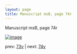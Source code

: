 ```yaml
---
layout: page
title: Manuscript msB, page 74r
---
```


Manuscript msB, page 74r

[![image](http://www.homermultitext.org/iipsrv?OBJ=IIP,1.0&FIF=/project/homer/pyramidal/deepzoom/hmt/vbbifolio/v1/vb_73v_74r.tif&WID=100&CVT=JPEG)](http://www.homermultitext.org/ict2/?urn=urn:cite2:hmt:vbbifolio.v1:vb_73v_74r)

prev:  [73v](../73v) | next:  [74v](../74v)

